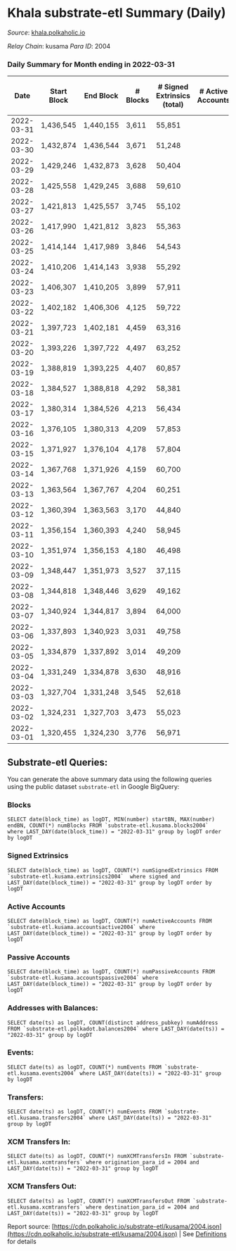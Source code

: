# Khala substrate-etl Summary (Daily)

_Source_: [khala.polkaholic.io](https://khala.polkaholic.io)

*Relay Chain*: kusama
*Para ID*: 2004



### Daily Summary for Month ending in 2022-03-31


| Date | Start Block | End Block | # Blocks | # Signed Extrinsics (total) | # Active Accounts | # Passive | # New | # Addresses with Balances | # Events | # Transfers | # XCM Transfers In | # XCM Transfers Out | Issues | 
| ---- | ----------- | --------- | -------- | --------------------------- | ----------------- | --------- | ----- | ------------------------- | -------- | ----------- | ------------------ | ------------------- | ------ |
| 2022-03-31 | 1,436,545 | 1,440,155 | 3,611 | 55,851 |  |  |  | 13,677 | 611,678 | 412 ($717,135.35) | 3 ($1,585.83) |   |  |
| 2022-03-30 | 1,432,874 | 1,436,544 | 3,671 | 51,248 |  |  |  | 13,765 | 557,498 | 343 ($289,234.07) | 9 ($1,320.37) |   |  |
| 2022-03-29 | 1,429,246 | 1,432,873 | 3,628 | 50,404 |  |  |  | 13,739 | 582,563 | 411 ($220,195.89) | 1 ($0.22) |   |  |
| 2022-03-28 | 1,425,558 | 1,429,245 | 3,688 | 59,610 |  |  |  | 13,750 | 678,901 | 354 ($355,678.51) | 10 ($34.03) |   |  |
| 2022-03-27 | 1,421,813 | 1,425,557 | 3,745 | 55,102 |  |  |  | 13,745 | 608,814 | 284 ($86,391.92) | 6 ($1.86) |   |  |
| 2022-03-26 | 1,417,990 | 1,421,812 | 3,823 | 55,363 |  |  |  | 13,739 | 601,360 | 248 ($63,772.78) |   |   |  |
| 2022-03-25 | 1,414,144 | 1,417,989 | 3,846 | 54,543 |  |  |  | 13,738 | 592,234 | 271 ($248,110.73) |   |   |  |
| 2022-03-24 | 1,410,206 | 1,414,143 | 3,938 | 55,292 |  |  |  | 13,738 | 600,821 | 294 ($286,254.76) | 5 ($0.29) |   |  |
| 2022-03-23 | 1,406,307 | 1,410,205 | 3,899 | 57,911 |  |  |  | 13,733 | 628,778 | 331 ($6,559,907.15) | 3 ($1.44) |   |  |
| 2022-03-22 | 1,402,182 | 1,406,306 | 4,125 | 59,722 |  |  |  | 13,729 | 644,998 | 297 ($1,158,142.01) |   |   |  |
| 2022-03-21 | 1,397,723 | 1,402,181 | 4,459 | 63,316 |  |  |  | 13,719 | 679,608 | 267 ($140,620.11) |   |   |  |
| 2022-03-20 | 1,393,226 | 1,397,722 | 4,497 | 63,252 |  |  |  | 13,716 | 672,786 | 221 ($149,018.29) |   |   |  |
| 2022-03-19 | 1,388,819 | 1,393,225 | 4,407 | 60,857 |  |  |  | 13,713 | 648,291 | 145 ($171,909.82) |   |   |  |
| 2022-03-18 | 1,384,527 | 1,388,818 | 4,292 | 58,381 |  |  |  | 13,708 | 612,444 | 144 ($347,020.77) |   |   |  |
| 2022-03-17 | 1,380,314 | 1,384,526 | 4,213 | 56,434 |  |  |  | 13,710 | 592,712 | 263 ($322,955.33) |   |   |  |
| 2022-03-16 | 1,376,105 | 1,380,313 | 4,209 | 57,853 |  |  |  | 13,706 | 606,587 | 176 ($235,139.74) |   |   |  |
| 2022-03-15 | 1,371,927 | 1,376,104 | 4,178 | 57,804 |  |  |  | 13,703 | 615,635 | 304 ($486,485.05) |   |   |  |
| 2022-03-14 | 1,367,768 | 1,371,926 | 4,159 | 60,700 |  |  |  | 13,697 | 647,236 | 349 ($512,388.30) |   |   |  |
| 2022-03-13 | 1,363,564 | 1,367,767 | 4,204 | 60,251 |  |  |  | 13,695 | 645,515 | 202 ($21,932.24) |   |   |  |
| 2022-03-12 | 1,360,394 | 1,363,563 | 3,170 | 44,840 |  |  |  | 13,694 | 479,863 | 189 ($14,712.10) |   |   |  |
| 2022-03-11 | 1,356,154 | 1,360,393 | 4,240 | 58,945 |  |  |  | 13,691 | 633,662 | 238 ($92,053.23) |   |   |  |
| 2022-03-10 | 1,351,974 | 1,356,153 | 4,180 | 46,498 |  |  |  | 13,687 | 497,867 | 385 ($1,376,666.68) |   |   |  |
| 2022-03-09 | 1,348,447 | 1,351,973 | 3,527 | 37,115 |  |  |  | 13,730 | 396,441 | 270 ($338,649.31) |   |   |  |
| 2022-03-08 | 1,344,818 | 1,348,446 | 3,629 | 49,162 |  |  |  | 13,728 | 528,447 | 244 ($108,986.01) |   |   |  |
| 2022-03-07 | 1,340,924 | 1,344,817 | 3,894 | 64,000 |  |  |  | 13,715 | 688,806 | 240 ($189,830.38) |   |   |  |
| 2022-03-06 | 1,337,893 | 1,340,923 | 3,031 | 49,758 |  |  |  | 13,709 | 530,844 | 312 ($119,778.51) |   |   |  |
| 2022-03-05 | 1,334,879 | 1,337,892 | 3,014 | 49,209 |  |  |  | 13,705 | 524,304 | 235 ($95,078.44) |   |   |  |
| 2022-03-04 | 1,331,249 | 1,334,878 | 3,630 | 48,916 |  |  |  | 13,699 | 529,707 | 200 ($164,126.68) |   |   |  |
| 2022-03-03 | 1,327,704 | 1,331,248 | 3,545 | 52,618 |  |  |  | 13,697 | 574,478 | 322 ($420,957.08) |   |   |  |
| 2022-03-02 | 1,324,231 | 1,327,703 | 3,473 | 55,023 |  |  |  | 13,699 | 593,076 | 146 ($74,932.52) |   |   |  |
| 2022-03-01 | 1,320,455 | 1,324,230 | 3,776 | 56,971 |  |  |  | 13,699 | 622,672 | 227 ($109,842.07) |   |   |  |

## Substrate-etl Queries:
You can generate the above summary data using the following queries using the public dataset `substrate-etl` in Google BigQuery:


### Blocks
```
SELECT date(block_time) as logDT, MIN(number) startBN, MAX(number) endBN, COUNT(*) numBlocks FROM `substrate-etl.kusama.blocks2004`  where LAST_DAY(date(block_time)) = "2022-03-31" group by logDT order by logDT
```


### Signed Extrinsics
```
SELECT date(block_time) as logDT, COUNT(*) numSignedExtrinsics FROM `substrate-etl.kusama.extrinsics2004`  where signed and LAST_DAY(date(block_time)) = "2022-03-31" group by logDT order by logDT
```


### Active Accounts
```
SELECT date(block_time) as logDT, COUNT(*) numActiveAccounts FROM `substrate-etl.kusama.accountsactive2004` where LAST_DAY(date(block_time)) = "2022-03-31" group by logDT order by logDT
```


### Passive Accounts
```
SELECT date(block_time) as logDT, COUNT(*) numPassiveAccounts FROM `substrate-etl.kusama.accountspassive2004` where LAST_DAY(date(block_time)) = "2022-03-31" group by logDT order by logDT
```


### Addresses with Balances:
```
SELECT date(ts) as logDT, COUNT(distinct address_pubkey) numAddress FROM `substrate-etl.polkadot.balances2004` where LAST_DAY(date(ts)) = "2022-03-31" group by logDT
```


### Events:
```
SELECT date(ts) as logDT, COUNT(*) numEvents FROM `substrate-etl.kusama.events2004` where LAST_DAY(date(ts)) = "2022-03-31" group by logDT
```


### Transfers:
```
SELECT date(ts) as logDT, COUNT(*) numEvents FROM `substrate-etl.kusama.transfers2004` where LAST_DAY(date(ts)) = "2022-03-31" group by logDT
```


### XCM Transfers In:
```
SELECT date(ts) as logDT, COUNT(*) numXCMTransfersIn FROM `substrate-etl.kusama.xcmtransfers` where origination_para_id = 2004 and LAST_DAY(date(ts)) = "2022-03-31" group by logDT
```


### XCM Transfers Out:
```
SELECT date(ts) as logDT, COUNT(*) numXCMTransfersOut FROM `substrate-etl.kusama.xcmtransfers` where destination_para_id = 2004 and LAST_DAY(date(ts)) = "2022-03-31" group by logDT
```



Report source: [https://cdn.polkaholic.io/substrate-etl/kusama/2004.json](https://cdn.polkaholic.io/substrate-etl/kusama/2004.json) | See [Definitions](/DEFINITIONS.md) for details
